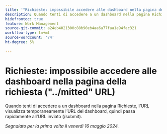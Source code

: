 ```yaml
---
title: '"Richieste: impossibile accedere alle dashboard nella pagina della richiesta ("../mitted" URL)"'
description: Quando tenti di accedere a un dashboard nella pagina Richieste, l’URL visualizza temporaneamente l’URL del dashboard, quindi passa rapidamente all’URL inviato (/submit).
hidefromtoc: true
feature: Work Management
source-git-commit: a24eb4021300c88b90eb4aa6a77faa1e94fac321
workflow-type: tm+mt
source-wordcount: '74'
ht-degree: 5%

---
```



# Richieste: impossibile accedere alle dashboard nella pagina della richiesta (&quot;../mitted&quot; URL)

Quando tenti di accedere a un dashboard nella pagina Richieste, l’URL visualizza temporaneamente l’URL del dashboard, quindi passa rapidamente all’URL inviato (/submit).

_Segnalato per la prima volta il venerdì 16 maggio 2024._



